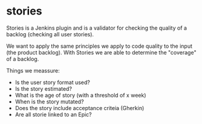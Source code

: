 # stories
Stories is a Jenkins plugin and is a validator for checking the quality of a backlog (checking all user stories). 

We want to apply the same principles we apply to code quality to the input (the product backlog). 
With Stories we are able to determine the "coverage" of a backlog. 

Things we meassure:
* Is the user story format used?
* Is the story estimated?
* What is the age of story (with a threshold of x week)
* When is the story mutated?
* Does the story include acceptance criteia (Gherkin)
* Are all storie linked to an Epic?


